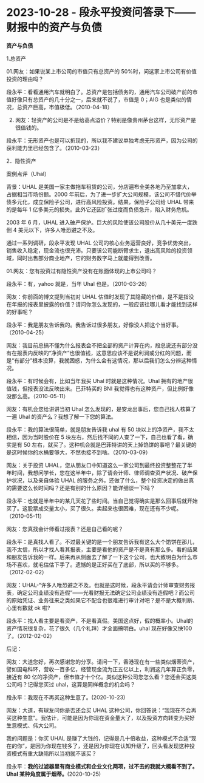 # 2023-10-28 - 段永平投资问答录下——财报中的资产与负债

**资产与负债**

1.总资产

01.网友：如果说某上市公司的市值只有总资产的 50%时，问这家上市公司有价值投资的理由吗？

段永平：看看通用汽车就明白了。总资产是包括债务的，通用汽车公司破产前的市值好像只有总资产的几十分之一，后来就不说了，市值是 0；AIG 也是类似的情况，总资产巨高，市值极低。（2010-04-18）

02. 网友：轻资产的公司是不是给高点溢价？特别是像贵州茅台这样，无形资产是很值钱的。

段永平：无形资产也是可以折现的，所以我不建议单独考虑无形资产，因为公司的获利能力里已经包含了。（2010-03-23）

2．隐性资产

案例点评（Uhal）

背景：UHAL 是美国一家主做拖车租赁的公司，分店遍布全美各地乃至加拿大，占据相当市场份额。2000 年前后，为了进一步扩大公司规模，该公司不惜代价举债多元化，成立保险子公司，进行高风险投资。结果，保险子公司给 UHAL 带来的是每年 1 亿多美元的损失。此外它还因扩张过度而负债急升，陷入财务危机。

2003 年 6 月，UHAL 进入破产保护。巨大的风险使该公司股价从几十美元一度跌倒 4 美元以下，许多人唯恐避之不及。

通过一系列调研，段永平发现 UHAL 公司的核心业务运营良好，竞争优势突出，销售收入稳定，现金流也很充沛。只要该公司能断臂求生，退出高风险的投资领域，同时出售部分商业地产，它的财务数字马上就能得到改善。

01.网友：您有投资过有隐性资产没有在账面体现的上市公司吗？

段永平：有，yahoo 就是，当年 Uhal 也是。（2010-03-26）

网友：你前面的博文提到当初对 UHAL 估值时发现了其隐藏的价值，是不是指没在年报的报表里披露的价值？请问你怎么发现的，一般应该往哪儿看才能找到这样的好事呢？

段永平：我是朋友告诉我的。我告诉过很多朋友，好像没人把这个当好事。（2010-04-25）

网友：我目前总搞不懂为什么报表会不把全部的资产计算在内，段总说还有部分没有在报表内反映的“净资产”也很值钱，这意思应该不是说利润或分红的问题，而是“有部分”根本没算，我就困惑，为什么会有这情况，那以后我们怎么分辨这种情况。

段永平：有时候会有，比如当年我买 Uhal 时就是这种情况。Uhal 拥有的地产很值钱，但报表没法反映出来。巴菲特买的 BNI 我觉得也有这种资产，但比例好像没那么高。（2010-05-11）

网友：有机会您给讲讲当初 Uhal 怎么发现的，是安龙出事后，您自己找人核算了一遍 Uhal 的资产么？我想了解一下您的算法。

段永平：我的算法很简单，就是朋友告诉我 uhal 有 50 块以上的净资产，我不太相信，因为当时股价在 5 块左右，然后找不同的人查了一下，自己也看了看，确实是有 50 左右，就买了。这种机会就是巴菲特讲的天上掉馅饼的事吧？最关键的是这时候你的水桶要够大，不然也接不到啥。（2010-03-09）

网友：关于投资 UHAL，您从朋友口中知道这么一家公司到最终投资整整花了半年时间，我想问学长，您在这半年中，除了请会计师、律师调查资产状况、破产保护状况，以及亲自体验 UHAL 的服务之外，还做了什么，整个投资决定的做出真的需要这么长时间吗？还是有别的什么原因？能详细谈一下吗？

段永平：也就是半年中的某几天花了些时间。当自己觉得确实是那么回事后就开始买了。这股票成交量太小，买了很久。卖起来也很困难，现在还有不少呢。（2010-05-11）

网友：您真找会计师看过报表？还是自己看的呢？

段永平：是真找人看了。不过最关键的是一个朋友告诉我有这么大个馅饼在那儿，我不太信，所以才找人看其报表，主要是看他的资产是不是真有那么多。看的结果和朋友告诉我的一样。后来再从侧面去了解了一下这个公司，也大致明白为什么市场不喜欢，就毛估估下手了。遗憾的是正好买在了底部，所以买的不够多。（2012-02-02）

网友：UHAL-“许多人唯恐避之不及。也就是这时候，段永平请会计师审查财务报表，确定公司业绩没有造假”——光看财报无法确定公司业绩没有造假吧？而公司的原始凭证、业务往来之类如果它不配合也很难进行审计对吧？是不是大概判断、心里有数就 ok 啦?

段永平：找人看主要是看资产，不是看真假。美国这点好，假的概率小。Uhal的资产情况很复杂，花了很久（几个礼拜）才全面搞明白。uhal 现在好像又快100 了。（2012-02-02）

后记：

网友：大道您好，再次感谢您的分享。请问一下，香港现在有一些类似烟蒂资产，譬如国电科环，营收一百多亿，经营现金流为正五亿以上，利润这几年算正负零，接近有 80 亿的净资产，但市值才十个亿。类似这种公司您怎么看？您还会买这类公司吗？记得您买过 uhal，这算是同样概念的机会吗？

段永平：我现在不再买这种生意了。(2020-10-23)

网友：大道，有球友问你是否还会买 UHAL 这种公司，你回答说：“我现在不会再买这种生意”。我估计，可能是因为你现在资金量大了，以及投资方向转变为买好生意模式、伟大公司。

我的问题是：你买 UHAL 是赚了大钱的，记得是几十倍收益，这种模式不合适“现在的你”，是因为你现在钱多了，还是因为你现在认知升级了，回头看发现这种投资模式有重大缺陷所以当初就不该买？

段永平：**我的过滤器里有商业模式和企业文化两项，过不去的我就大概看不到了。Uhal 某种角度属于烟蒂。**(2020-10-25)